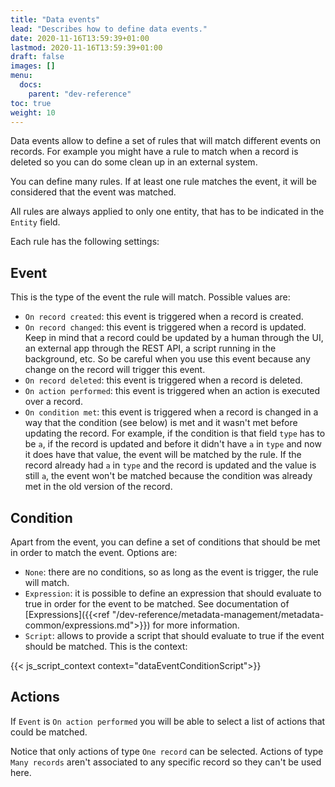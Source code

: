 ```yaml
---
title: "Data events"
lead: "Describes how to define data events."
date: 2020-11-16T13:59:39+01:00
lastmod: 2020-11-16T13:59:39+01:00
draft: false
images: []
menu:
  docs:
    parent: "dev-reference"
toc: true
weight: 10
---
```


Data events allow to define a set of rules that will match different events on records. For 
example you might have a rule to match when a record is deleted so you can do some clean up 
in an external system.

You can define many rules. If at least one rule matches the event, it will be considered that 
the event was matched.

All rules are always applied to only one entity, that has to be indicated in the `Entity` field.

Each rule has the following settings:

## Event

This is the type of the event the rule will match. Possible values are:
 
- `On record created`: this event is triggered when a record is created.
- `On record changed`: this event is triggered when a record is updated. Keep in mind that a record 
  could be updated by a human through the UI, an external app through the REST API, a script running
  in the background, etc. So be careful when you use this event because any change on the record will
  trigger this event.
- `On record deleted`: this event is triggered when a record is deleted.
- `On action performed`: this event is triggered when an action is executed over a record. 
- `On condition met`: this event is triggered when a record is changed in a way that the condition 
  (see below) is met and it wasn't met before updating the record. For example, if the condition is 
  that field `type` has to be `a`, if the record is updated and before it didn't have `a` in `type` 
  and now it does have that value, the event will be matched by the rule. If the record already had `a` 
  in `type` and the record is updated and the value is still `a`, the event won't be matched because 
  the condition was already met in the old version of the record.

## Condition

Apart from the event, you can define a set of conditions that should be met in order to match the
event. Options are:

- `None`: there are no conditions, so as long as the event is trigger, the rule will match.
- `Expression`: it is possible to define an expression that should evaluate to true in order for the
  event to be matched.
  See documentation of [Expressions]({{<ref "/dev-reference/metadata-management/metadata-common/expressions.md">}}) for more
  information.
- `Script`: allows to provide a script that should evaluate to true if the event should be matched.
  This is the context:


{{< js_script_context context="dataEventConditionScript">}}


## Actions

If `Event` is `On action performed` you will be able to select a list of actions that could be matched.

Notice that only actions of type `One record` can be selected. Actions of type `Many records` aren't
associated to any specific record so they can't be used here.
